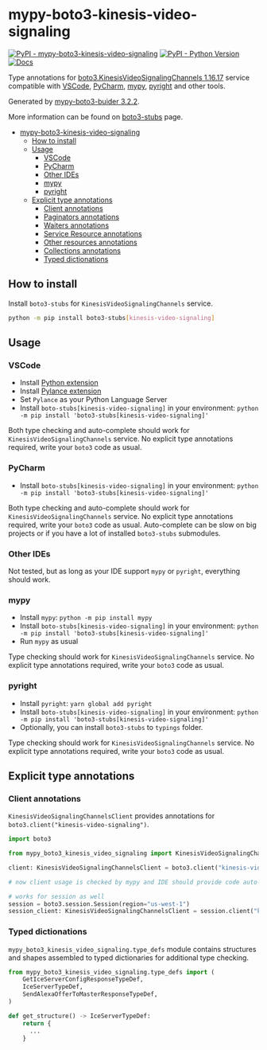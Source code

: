 # mypy-boto3-kinesis-video-signaling

[![PyPI - mypy-boto3-kinesis-video-signaling](https://img.shields.io/pypi/v/mypy-boto3-kinesis-video-signaling.svg?color=blue)](https://pypi.org/project/mypy-boto3-kinesis-video-signaling)
[![PyPI - Python Version](https://img.shields.io/pypi/pyversions/mypy-boto3-kinesis-video-signaling.svg?color=blue)](https://pypi.org/project/mypy-boto3-kinesis-video-signaling)
[![Docs](https://img.shields.io/readthedocs/mypy-boto3-builder.svg?color=blue)](https://mypy-boto3-builder.readthedocs.io/)

Type annotations for
[boto3.KinesisVideoSignalingChannels 1.16.17](https://boto3.amazonaws.com/v1/documentation/api/1.16.17/reference/services/kinesis-video-signaling.html#KinesisVideoSignalingChannels) service
compatible with
[VSCode](https://code.visualstudio.com/),
[PyCharm](https://www.jetbrains.com/pycharm/),
[mypy](https://github.com/python/mypy),
[pyright](https://github.com/microsoft/pyright)
and other tools.

Generated by [mypy-boto3-buider 3.2.2](https://github.com/vemel/mypy_boto3_builder).

More information can be found on [boto3-stubs](https://pypi.org/project/boto3-stubs/) page.

- [mypy-boto3-kinesis-video-signaling](#mypy-boto3-kinesis-video-signaling)
  - [How to install](#how-to-install)
  - [Usage](#usage)
    - [VSCode](#vscode)
    - [PyCharm](#pycharm)
    - [Other IDEs](#other-ides)
    - [mypy](#mypy)
    - [pyright](#pyright)
  - [Explicit type annotations](#explicit-type-annotations)
    - [Client annotations](#client-annotations)
    - [Paginators annotations](#paginators-annotations)
    - [Waiters annotations](#waiters-annotations)
    - [Service Resource annotations](#service-resource-annotations)
    - [Other resources annotations](#other-resources-annotations)
    - [Collections annotations](#collections-annotations)
    - [Typed dictionations](#typed-dictionations)

## How to install

Install `boto3-stubs` for `KinesisVideoSignalingChannels` service.

```bash
python -m pip install boto3-stubs[kinesis-video-signaling]
```

## Usage

### VSCode

- Install [Python extension](https://marketplace.visualstudio.com/items?itemName=ms-python.python)
- Install [Pylance extension](https://marketplace.visualstudio.com/items?itemName=ms-python.vscode-pylance)
- Set `Pylance` as your Python Language Server
- Install `boto-stubs[kinesis-video-signaling]` in your environment: `python -m pip install 'boto3-stubs[kinesis-video-signaling]'`

Both type checking and auto-complete should work for `KinesisVideoSignalingChannels` service.
No explicit type annotations required, write your `boto3` code as usual.

### PyCharm

- Install `boto-stubs[kinesis-video-signaling]` in your environment: `python -m pip install 'boto3-stubs[kinesis-video-signaling]'`

Both type checking and auto-complete should work for `KinesisVideoSignalingChannels` service.
No explicit type annotations required, write your `boto3` code as usual.
Auto-complete can be slow on big projects or if you have a lot of installed `boto3-stubs` submodules.

### Other IDEs

Not tested, but as long as your IDE support `mypy` or `pyright`, everything should work.

### mypy

- Install `mypy`: `python -m pip install mypy`
- Install `boto-stubs[kinesis-video-signaling]` in your environment: `python -m pip install 'boto3-stubs[kinesis-video-signaling]'`
- Run `mypy` as usual

Type checking should work for `KinesisVideoSignalingChannels` service.
No explicit type annotations required, write your `boto3` code as usual.

### pyright

- Install `pyright`: `yarn global add pyright`
- Install `boto-stubs[kinesis-video-signaling]` in your environment: `python -m pip install 'boto3-stubs[kinesis-video-signaling]'`
- Optionally, you can install `boto3-stubs` to `typings` folder.

Type checking should work for `KinesisVideoSignalingChannels` service.
No explicit type annotations required, write your `boto3` code as usual.

## Explicit type annotations

### Client annotations

`KinesisVideoSignalingChannelsClient` provides annotations for `boto3.client("kinesis-video-signaling")`.

```python
import boto3

from mypy_boto3_kinesis_video_signaling import KinesisVideoSignalingChannelsClient

client: KinesisVideoSignalingChannelsClient = boto3.client("kinesis-video-signaling")

# now client usage is checked by mypy and IDE should provide code auto-complete

# works for session as well
session = boto3.session.Session(region="us-west-1")
session_client: KinesisVideoSignalingChannelsClient = session.client("kinesis-video-signaling")
```








### Typed dictionations

`mypy_boto3_kinesis_video_signaling.type_defs` module contains structures and shapes assembled
to typed dictionaries for additional type checking.

```python
from mypy_boto3_kinesis_video_signaling.type_defs import (
    GetIceServerConfigResponseTypeDef,
    IceServerTypeDef,
    SendAlexaOfferToMasterResponseTypeDef,
)

def get_structure() -> IceServerTypeDef:
    return {
      ...
    }
```
